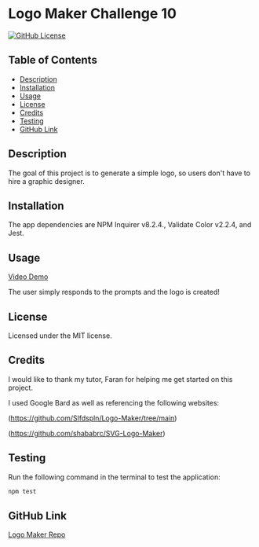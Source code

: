 # Logo Maker Challenge 10
  [![GitHub License](https://img.shields.io/badge/license-MIT-yellow.svg)](https://opensource.org/licenses/)

## Table of Contents
* [Description](#description)
* [Installation](#installation)
* [Usage](#usage)
* [License](#license)
* [Credits](#how-to-contribute)
* [Testing](#tests)
* [GitHub Link](#questions)

## Description
The goal of this project is to generate a simple logo, so users don't have to hire a graphic designer.  

## Installation
The app dependencies are NPM Inquirer v8.2.4., Validate Color v2.2.4, and Jest.


## Usage
[Video Demo](https://drive.google.com/file/d/1Qjg4LVFBmfYa1r2cRHl5Ie4wbE40en33/view)

The user simply responds to the prompts and the logo is created!

## License
Licensed under the MIT license.

## Credits
I would like to thank my tutor, Faran for helping me get started on this project.

I used Google Bard as well as referencing the following websites:

(https://github.com/Slfdspln/Logo-Maker/tree/main)

(https://github.com/shababrc/SVG-Logo-Maker)

## Testing
Run the following command in the terminal to test the application:

```bash
npm test
```

## GitHub Link
[Logo Maker Repo](https://github.com/SarahSquyres/logo-maker)

